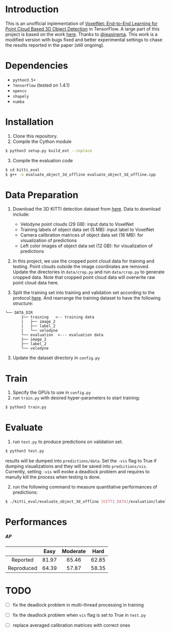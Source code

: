 # Introduction

This is an unofficial inplementation of [VoxelNet: End-to-End Learning for Point Cloud Based 3D Object Detection](https://arxiv.org/abs/1711.06396) in TensorFlow. A large part of this project is based on the work [here](https://github.com/jeasinema/VoxelNet-tensorflow). Thanks to [@jeasinema](https://github.com/jeasinema). This work is a modified version with bugs fixed and better experimental settings to chase the results reported in the paper (still ongoing).

# Dependencies
- `python3.5+`
- `TensorFlow` (tested on 1.4.1)
- `opencv`
- `shapely`
- `numba`

# Installation
1. Clone this repository.
2. Compile the Cython module
```bash
$ python3 setup.py build_ext --inplace
```
3. Compile the evaluation code
```bash
$ cd kitti_eval
$ g++ -o evaluate_object_3d_offline evaluate_object_3d_offline.cpp
```

# Data Preparation
1. Download the 3D KITTI detection dataset from [here](http://www.cvlibs.net/datasets/kitti/eval_object.php?obj_benchmark=3d). Data to download include:
    * Velodyne point clouds (29 GB): input data to VoxelNet
    * Training labels of object data set (5 MB): input label to VoxelNet
    * Camera calibration matrices of object data set (16 MB): for visualization of predictions
    * Left color images of object data set (12 GB): for visualization of predictions

2. In this project, we use the cropped point cloud data for training and testing. Point clouds outside the image coordinates are removed. Update the directories in `data/crop.py` and run `data/crop.py` to generate cropped data. Note that cropped point cloud data will overwrite raw point cloud data here.

2. Split the training set into training and validation set according to the protocol [here](https://xiaozhichen.github.io/files/mv3d/imagesets.tar.gz). And rearrange the training dataset to have the following structure:
```plain
└── DATA_DIR
       ├── training   <-- training data
       |   ├── image_2
       |   ├── label_2
       |   └── velodyne
       └── evaluation  <--- evaluation data
       ├── image_2
       ├── label_2
       └── velodyne
```
        
3. Update the dataset directory in `config.py`

# Train
1. Specify the GPUs to use in `config.py`
2. run `train.py` with desired hyper-parameters to start training:
```bash
$ python3 train.py
```

# Evaluate
1. run `test.py` to produce predictions on validation set.
```bash
$ python3 test.py
```
results will be dumped into `predictions/data`. Set the `-vis` flag to True if dumping visualizations and they will be saved into `predictions/vis`. Currently, setting `-vis` will evoke a deadlock problem and requires to manully kill the process when testing is done.

2. run the following command to measure quantitative performances of predictions:
```bash
$ ./kitti_eval/evaluate_object_3d_offline [KITTI_DATA]/evaluation/label_2 ./predictions
```

# Performances

##### AP

|  | Easy | Moderate | Hard |
|:-:|:-:|:-:|:-:|
| Reported | 81.97 | 65.46 | 62.85 |
| Reproduced | 64.39  | 57.87 | 58.35 |


# TODO

- [ ] fix the deadlock problem in multi-thread processing in training
- [ ] fix the deadlock problem when `vis` flag is set to True in `test.py`
- [ ] replace averaged calibration matrices with correct ones

